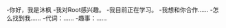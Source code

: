 -你好，我是沐枫
-我对Root感兴趣。
-我目前正在学习。
-我想和你合作……
-怎么找到我……
-代词：……
-趣事：……

<!---
mufeng3169/mufeng3169是一个特殊的存储库，因为它的'README.md（这个文件）出现在你的GitHub配置文件中。
您可以单击预览链接查看更改。
--->
